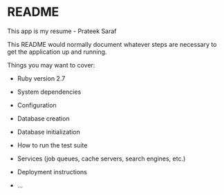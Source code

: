 # README
This app is my resume - Prateek Saraf

This README would normally document whatever steps are necessary to get the
application up and running.

Things you may want to cover:

* Ruby version 2.7

* System dependencies

* Configuration

* Database creation

* Database initialization

* How to run the test suite

* Services (job queues, cache servers, search engines, etc.)

* Deployment instructions

* ...
